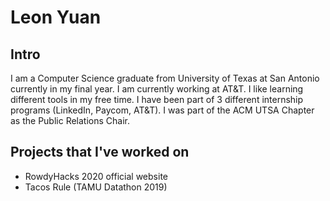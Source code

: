 # Leon Yuan

## Intro

I am a Computer Science graduate from University of Texas at San Antonio currently in my final year. I am currently working at AT&T. I like learning different tools in my free time. I have been part of 3 different internship programs (LinkedIn, Paycom, AT&T). I was part of the ACM UTSA Chapter as the Public Relations Chair.

## Projects that I've worked on

- RowdyHacks 2020 official website
- Tacos Rule (TAMU Datathon 2019)
